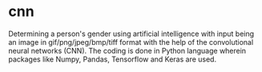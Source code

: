 # cnn
Determining a person's gender using artificial intelligence with input being an image in gif/png/jpeg/bmp/tiff format with the help of the convolutional neural networks (CNN). The coding is done in Python language wherein packages like Numpy, Pandas, Tensorflow and Keras are used.
